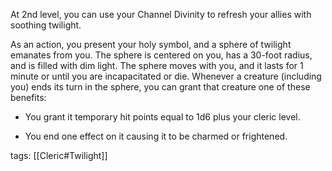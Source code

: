 At 2nd level, you can use your Channel Divinity to refresh your allies with soothing twilight.

As an action, you present your holy symbol, and a sphere of twilight emanates from you. The sphere is centered on you, has a 30-foot radius, and is filled with dim light. The sphere moves with you, and it lasts for 1 minute or until you are incapacitated or die. Whenever a creature (including you) ends its turn in the sphere, you can grant that creature one of these benefits:

-   You grant it temporary hit points equal to 1d6 plus your cleric level.

-   You end one effect on it causing it to be charmed or frightened.

tags: [[Cleric#Twilight]]